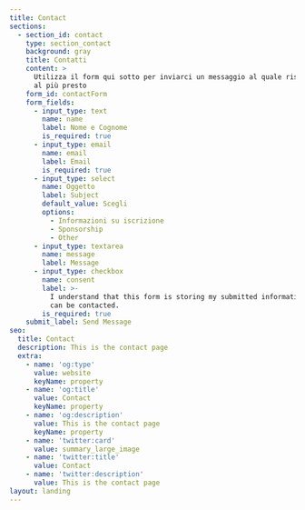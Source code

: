 ```yaml
---
title: Contact
sections:
  - section_id: contact
    type: section_contact
    background: gray
    title: Contatti
    content: >
      Utilizza il form qui sotto per inviarci un messaggio al quale risponderemo
      al più presto
    form_id: contactForm
    form_fields:
      - input_type: text
        name: name
        label: Nome e Cognome
        is_required: true
      - input_type: email
        name: email
        label: Email
        is_required: true
      - input_type: select
        name: Oggetto
        label: Subject
        default_value: Scegli
        options:
          - Informazioni su iscrizione
          - Sponsorship
          - Other
      - input_type: textarea
        name: message
        label: Message
      - input_type: checkbox
        name: consent
        label: >-
          I understand that this form is storing my submitted information so I
          can be contacted.
        is_required: true
    submit_label: Send Message
seo:
  title: Contact
  description: This is the contact page
  extra:
    - name: 'og:type'
      value: website
      keyName: property
    - name: 'og:title'
      value: Contact
      keyName: property
    - name: 'og:description'
      value: This is the contact page
      keyName: property
    - name: 'twitter:card'
      value: summary_large_image
    - name: 'twitter:title'
      value: Contact
    - name: 'twitter:description'
      value: This is the contact page
layout: landing
---
```

